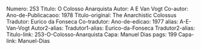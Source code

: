 Numero: 253
Titulo: O Colosso Anarquista
Autor: A E Van Vogt
Co-autor: 
Ano-de-Publicacaoo: 1978
Titulo-original: The Anarchistic Colossus
Tradutor: Eurico da Fonseca
Co-tradutor: 
Ano-de-edicao: 1977
alias: A-E-Van-Vogt
Autor2-alias: 
Tradutor1-alias: Eurico-da-Fonseca
Tradutor2-alias: 
Titulo-link: 253-O-Colosso-Anarquista
Capa: Manuel Dias
pags: 199
Capa-link: Manuel-Dias